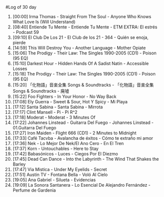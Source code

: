 #Log of 30 day

1. [00:00] Irma Thomas - Straight From The Soul - Anyone Who Knows What Love Is (Will Understand)
1. [08:40] Entiende Tu Mente - Entiende Tu Mente - ETM EXTRA: El estrés - Podcast 59
1. [09:10] El Club De Los 21 - El Club de los 21 - 364 - Quién se enoja, pierde
1. [14:59] This Will Destroy You - Another Language - Mother Opiate
1. [15:06] The Prodigy - Their Law: The Singles 1990-2005 (CD1) - Poison (95 EQ)
1. [15:10] Darkest Hour - Hidden Hands Of A Sadist Natin - Accessible Losses
1. [15:18] The Prodigy - Their Law: The Singles 1990-2005 (CD1) - Poison (95 EQ)
1. [15:20] 「化物語」音楽全集 Songs & Soundtracks - 「化物語」音楽全集 Songs & Soundtracks - 廃墟
1. [15:22] Foo Fighters - In Your Honor - No Way Back
1. [17:08] Ely Guerra - Sweet & Sour, Hot Y Spicy - Mi Playa
1. [17:12] Santa Sabina - Santa Sabina - Mirrota
1. [17:17] Clint Mansell - Pi - Pi R^2
1. [17:18] Moderat - Moderat - 3 Minutes Of
1. [17:22] Johannes Linstead - Guitarra Del Fuego - Johannes Linstead - 01.Guitarra Del Fuego
1. [17:27] Iron Maiden - Flight 666 (CD1) - 2 Minutes to Midnight
1. [17:33] Café Tacvba - Avalancha de éxitos - Cómo te extraño mi amor
1. [17:36] Nek - Lo Mejor De Nek/El Ano Cero - En El Tren
1. [17:37] Korn - Untouchables - Here to Stay
1. [17:42] Babasónicos - Luces - Ciegos Por El Diezmo
1. [17:45] Dead Can Dance - Into the Labyrinth - The Wind That Shakes the Barley
1. [17:47] Via Mistica - Under My Eyelids - Secret
1. [17:51] Austin TV - Fontana Bella - Voló Al Cielo
1. [19:05] Ana Gabriel - Silueta - Evidencias
1. [19:09] La Sonora Santanera - Lo Esencial De Alejandro Fernández - Perfume de Gardenia
